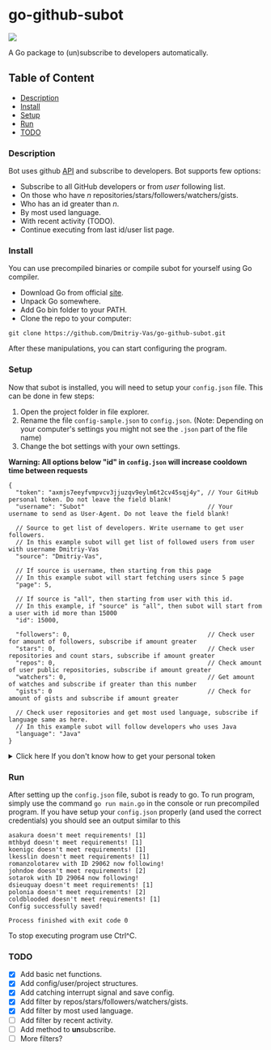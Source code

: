 # go-github-subot

![](https://travis-ci.com/Dmitriy-Vas/go-github-subot.svg?token=u26tKHEPz6C6hydytxzK&branch=master)

A Go package to (un)subscribe to developers automatically.

## Table of Content

+ [Description](https://github.com/Dmitriy-Vas/go-github-subot#Description)
+ [Install](https://github.com/Dmitriy-Vas/go-github-subot#Install)
+ [Setup](https://github.com/Dmitriy-Vas/go-github-subot#Setup)
+ [Run](https://github.com/Dmitriy-Vas/go-github-subot#Run)
+ [TODO](https://github.com/Dmitriy-Vas/go-github-subot#TODO)

### Description
Bot uses github [API](https://developer.github.com/v3/users/followers/) and subscribe to developers. Bot supports few options:

+ Subscribe to all GitHub developers or from *user* following list.
+ On those who have *n* repositories/stars/followers/watchers/gists.
+ Who has an id greater than *n*.
+ By most used language.
+ With recent activity (TODO).
+ Continue executing from last id/user list page.

### Install
You can use precompiled binaries or compile subot for yourself using Go compiler.

+ Download Go from official [site](https://golang.org/).
+ Unpack Go somewhere.
+ Add Go bin folder to your PATH.
+ Clone the repo to your computer:

```
git clone https://github.com/Dmitriy-Vas/go-github-subot.git
```

After these manipulations, you can start configuring the program.

### Setup

Now that subot is installed, you will need to setup your `config.json` file. This can be done in few steps:

1. Open the project folder in file explorer.
2. Rename the file `config-sample.json` to `config.json`. (Note: Depending on your computer's settings you might not see the `.json` part of the file name)
3. Change the bot settings with your own settings.

**Warning: All options below "id" in `config.json` will increase cooldown time between requests**

```
{
  "token": "axmjs7eeyfvmpvcv3jjuzqv9eylm6t2cv45sqj4y", // Your GitHub personal token. Do not leave the field blank!
  "username": "Subot"                                  // Your username to send as User-Agent. Do not leave the field blank!
  
  // Source to get list of developers. Write username to get user followers.
  // In this example subot will get list of followed users from user with username Dmitriy-Vas
  "source": "Dmitriy-Vas",
  
  // If source is username, then starting from this page
  // In this example subot will start fetching users since 5 page  
  "page": 5,
  
  // If source is "all", then starting from user with this id.
  // In this example, if "source" is "all", then subot will start from a user with id more than 15000
  "id": 15000,
  
  "followers": 0,                                      // Check user for amount of followers, subscribe if amount greater
  "stars": 0,                                          // Check user repositories and count stars, subscribe if amount greater
  "repos": 0,                                          // Check amount of user public repositories, subscribe if amount greater
  "watchers": 0,                                       // Get amount of watches and subscribe if greater than this number
  "gists": 0                                           // Check for amount of gists and subscribe if amount greater
  
  // Check user repositories and get most used language, subscribe if language same as here.
  // In this example subot will follow developers who uses Java
  "language": "Java"
}
```

<details>
<summary>Click here If you don't know how to get your personal token</summary>

1. Open the menu in the upper right corner and click to the settings.

![](https://i.imgur.com/UdUNv2r.png)

2. Open the developer settings.

![](https://i.imgur.com/1RKyeSZ.png)

3. Navigate to personal access tokens.

![](https://i.imgur.com/U4TnHIN.png)

4. Click to the "Generate new token" button.

![](https://i.imgur.com/zFhZdXN.png)

5. Add a description and tick the "user:follow" scope.

6. Generate your token and save somewhere.
</details>

### Run

After setting up the `config.json` file, subot is ready to go. To run program, simply use the command `go run main.go` in the console or run precompiled program.
If you have setup your `config.json` properly (and used the correct credentials) you should see an output similar to this

```
asakura doesn't meet requirements! [1]
mthbyd doesn't meet requirements! [1]
koenigc doesn't meet requirements! [1]
lkesslin doesn't meet requirements! [1]
romanzolotarev with ID 29062 now following!
johndoe doesn't meet requirements! [2]
sotarok with ID 29064 now following!
dsieuquay doesn't meet requirements! [1]
polonia doesn't meet requirements! [2]
coldblooded doesn't meet requirements! [1]
Config successfully saved!

Process finished with exit code 0
```

To stop executing program use Ctrl^C.

### TODO

- [x] Add basic net functions.
- [x] Add config/user/project structures.
- [x] Add catching interrupt signal and save config.
- [x] Add filter by repos/stars/followers/watchers/gists.
- [x] Add filter by most used language.
- [ ] Add filter by recent activity.
- [ ] Add method to **un**subscribe. 
- [ ] More filters?
